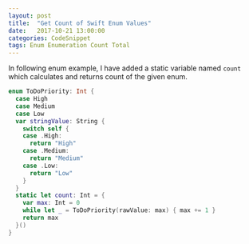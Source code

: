 ```yaml
---
layout: post
title:  "Get Count of Swift Enum Values"
date:   2017-10-21 13:00:00
categories: CodeSnippet
tags: Enum Enumeration Count Total 
---
```


In following enum example, I have added a static variable named `count` which calculates and returns count of the given enum.

```swift
enum ToDoPriority: Int {
  case High
  case Medium
  case Low
  var stringValue: String {
    switch self {
    case .High:
      return "High"
    case .Medium:
      return "Medium"
    case .Low:
      return "Low"
    }
  }
  static let count: Int = {
    var max: Int = 0
    while let _ = ToDoPriority(rawValue: max) { max += 1 }
    return max
  }()
}
```
